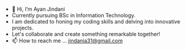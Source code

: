 - 👋 Hi, I’m Ayan Jindani
- Currently pursuing  BSc in Information Technology.
- I am dedicated to honing my coding skills and delving into innovative projects.
- Let's collaborate and create something remarkable together!
- 📫 How to reach me ...    jindania31@gmail.com 

<!---
ayanjindani777/ayanjindani777 is a ✨ special ✨ repository because its `README.md` (this file) appears on your GitHub profile.
You can click the Preview link to take a look at your changes.
--->
